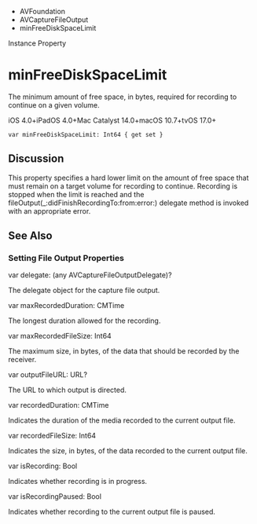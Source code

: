 

- AVFoundation
- AVCaptureFileOutput
-  minFreeDiskSpaceLimit 

Instance Property

# minFreeDiskSpaceLimit

The minimum amount of free space, in bytes, required for recording to continue on a given volume.

iOS 4.0+iPadOS 4.0+Mac Catalyst 14.0+macOS 10.7+tvOS 17.0+

``` source
var minFreeDiskSpaceLimit: Int64 { get set }
```

## Discussion

This property specifies a hard lower limit on the amount of free space that must remain on a target volume for recording to continue. Recording is stopped when the limit is reached and the fileOutput(_:didFinishRecordingTo:from:error:) delegate method is invoked with an appropriate error.

## See Also

### Setting File Output Properties

var delegate: (any AVCaptureFileOutputDelegate)?

The delegate object for the capture file output.

var maxRecordedDuration: CMTime

The longest duration allowed for the recording.

var maxRecordedFileSize: Int64

The maximum size, in bytes, of the data that should be recorded by the receiver.

var outputFileURL: URL?

The URL to which output is directed.

var recordedDuration: CMTime

Indicates the duration of the media recorded to the current output file.

var recordedFileSize: Int64

Indicates the size, in bytes, of the data recorded to the current output file.

var isRecording: Bool

Indicates whether recording is in progress.

var isRecordingPaused: Bool

Indicates whether recording to the current output file is paused.

